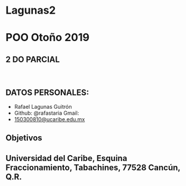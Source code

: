 # Lagunas2
# POO Otoño 2019

## 2 DO PARCIAL

&nbsp;

## DATOS PERSONALES:

- Rafael Lagunas Guitrón
- Github: @rafastaria Gmail:
- 150300810@ucaribe.edu.mx
  &nbsp;

## Objetivos

## Universidad del Caribe, Esquina Fraccionamiento, Tabachines, 77528 Cancún, Q.R.
